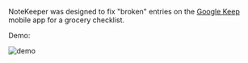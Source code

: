 NoteKeeper was designed to fix "broken" entries on the [Google Keep](https://keep.google.com) mobile app for a grocery checklist.

Demo:

![demo](VisualDemo/demo.gif)